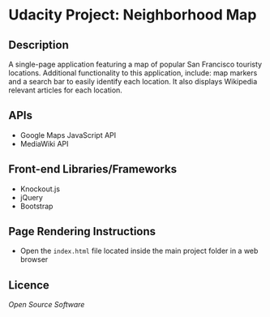 # Udacity Project: Neighborhood Map


## Description

 A single-page application featuring a map of popular San Francisco touristy locations.
 Additional functionality to this application, include: map markers and a search bar to easily identify each location. It also displays Wikipedia relevant articles for each location.   

## APIs
  * Google Maps JavaScript API
  * MediaWiki API

## Front-end Libraries/Frameworks
  * Knockout.js
  * jQuery
  * Bootstrap

## Page Rendering Instructions
  * Open the `index.html` file located inside the main project folder in a web browser
 
## Licence

_Open Source Software_